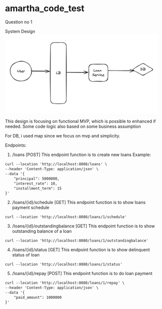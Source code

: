# amartha_code_test

Question no 1 

System Design
![alt text](image.png)

This design is focusing on functional MVP, which is possible to enhanced if needed. Some code logic also based on some business assumption

For DB, i used map since we focus on mvp and simplicity.

Endpoints:
1. /loans [POST]
This endpoint function is to create new loans
Example:
```
curl --location 'http://localhost:8080/loans' \
--header 'Content-Type: application/json' \
--data '{
    "principal": 5000000,
    "interest_rate": 10,
    "installment_term": 15
}'
```

2. /loans/{id}/schedule [GET]
This endpoint function is to show loans payment schedule
```
curl --location 'http://localhost:8080/loans/1/schedule'
```

3. /loans/{id}/outstandingbalance [GET]
This endpoint function is to show outstanding balance of a loan
```
curl --location 'http://localhost:8080/loans/1/outstandingbalance'
```

4. /loans/{id}/status [GET]
This endpoint function is to show delinquent status of loan
```
curl --location 'http://localhost:8080/loans/1/status'
```

5. /loans/{id}/repay [POST]
This endpoint function is to do loan payment
```
curl --location 'http://localhost:8080/loans/1/repay' \
--header 'Content-Type: application/json' \
--data '{
    "paid_amount": 1000000
}'
```